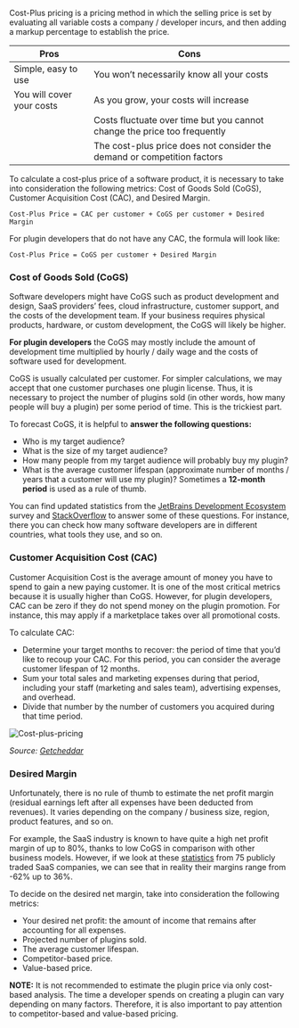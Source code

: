 [//]: # (title:Cost-Plus Pricing)

Cost-Plus pricing is a pricing method in which the selling price is set by evaluating all variable costs a company / developer incurs, and then adding a markup percentage to establish the price.

| **Pros** | **Cons** |
| -------- | -------- |
| Simple, easy to use | You won’t necessarily know all your costs |
| You will cover your costs | As you grow, your costs will increase |
| | Costs fluctuate over time but you cannot change the price too frequently |
| | The cost-plus price does not consider the demand or competition factors |

To calculate a cost-plus price of a software product, it is necessary to take into consideration the following metrics: Cost of Goods Sold (CoGS), Customer Acquisition Cost (CAC), and Desired Margin.

```
Cost-Plus Price = CAC per customer + CoGS per customer + Desired Margin
```

For plugin developers that do not have any CAC, the formula will look like:

```
Cost-Plus Price = CoGS per customer + Desired Margin
```

### Cost of Goods Sold (CoGS)

Software developers might have CoGS such as product development and design, SaaS providers’ fees, cloud infrastructure, customer support, and the costs of the development team. If your business requires physical products, hardware, or custom development, the CoGS will likely be higher.

**For plugin developers** the CoGS may mostly include the amount of development time multiplied by hourly / daily wage and the costs of software used for development.

CoGS is usually calculated per customer. For simpler calculations, we may accept that one customer purchases one plugin license. Thus, it is necessary to project the number of plugins sold (in other words, how many people will buy a plugin) per some period of time. This is the trickiest part.

To forecast CoGS, it is helpful to **answer the following questions:**
* Who is my target audience?
* What is the size of my target audience?
* How many people from my target audience will probably buy my plugin?
* What is the average customer lifespan (approximate number of months / years that a customer will use my plugin)? Sometimes a **12-month period** is used as a rule of thumb.

You can find updated statistics from the [JetBrains Development Ecosystem](https://www.jetbrains.com/lp/devecosystem-2019/) survey and [StackOverflow](https://insights.stackoverflow.com/survey/2019#geography) to answer some of these questions. For instance, there you can check how many software developers are in different countries, what tools they use, and so on.

### Customer Acquisition Cost (CAC)

Customer Acquisition Cost is the average amount of money you have to spend to gain a new paying customer. It is one of the most critical metrics because it is usually higher than CoGS. However, for plugin developers, CAC can be zero if they do not spend money on the plugin promotion. For instance, this may apply if a marketplace takes over all promotional costs.

To calculate CAC:
* Determine your target months to recover: the period of time that you’d like to recoup your CAC. For this period, you can consider the average customer lifespan of 12 months.
* Sum your total sales and marketing expenses during that period, including your staff (marketing and sales team), advertising expenses, and overhead.
* Divide that number by the number of customers you acquired during that time period.

![Cost-plus-pricing](cost-plus-pricing.png)

*Source: [Getcheddar](https://www.getcheddar.com/blog/cost-plus-pricing-for-saas/)*

### Desired Margin

Unfortunately, there is no rule of thumb to estimate the net profit margin (residual earnings left after all expenses have been deducted from revenues). It varies depending on the company / business size, region, product features, and so on.

For example, the SaaS industry is known to have quite a high net profit margin of up to 80%, thanks to low CoGS in comparison with other business models. However, if we look at these [statistics](https://medium.com/datadriveninvestor/saas-margins-are-terrible-29ededa27e55) from 75 publicly traded SaaS companies, we can see that in reality their margins range from -62% up to 36%.

To decide on the desired net margin, take into consideration the following metrics:
* Your desired net profit: the amount of income that remains after accounting for all expenses.
* Projected number of plugins sold.
* The average customer lifespan.
* Competitor-based price.
* Value-based price.

**NOTE:** It is not recommended to estimate the plugin price via only cost-based analysis. The time a developer spends on creating a plugin can vary depending on many factors. Therefore, it is also important to pay attention to competitor-based and value-based pricing.